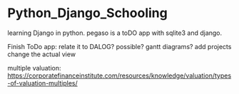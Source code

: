 # Python_Django_Schooling

learning Django in python. pegaso is a toDO app with sqlite3 and django.

Finish ToDo app:
relate it to DALOG? possible? gantt diagrams? add projects change the actual view

multiple valuation:
https://corporatefinanceinstitute.com/resources/knowledge/valuation/types-of-valuation-multiples/


